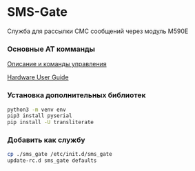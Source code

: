 # SMS-Gate
Служба для рассылки СМС сообщений через модуль M590E

### Основные AT комманды
[Описание и команды управления](https://radiolaba.ru/microcotrollers/gsm-modul-neoway-m590-opisanie-i-komandyi-upravleniya.html "Описание и команды управления")

[Hardware User Guide](http://wless.ru/files/GSM/Neoway/Neoway_M590E_V1_GSM_Module_Hardware_User_Guide_V1_0.pdf "Hardware User Guide")


### Установка дополнительных библиотек
```bash
python3 -m venv env
pip3 install pyserial
pip install -U transliterate
```

### Добавить как службу
```bash
cp ./sms_gate /etc/init.d/sms_gate
update-rc.d sms_gate defaults
```
